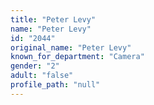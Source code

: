 ```yaml
---
title: "Peter Levy"
name: "Peter Levy"
id: "2044"
original_name: "Peter Levy"
known_for_department: "Camera"
gender: "2"
adult: "false"
profile_path: "null"
---
```

